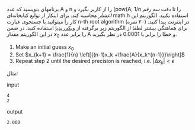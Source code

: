 برنامهاي بنويسيد كه عدد A و n را از كاربر بگيرد و (pow(A, 1/n را تا دقت *سه رقم اعشار* محاسبه كند. برای اينكار از توابع كتابخانه‌ای math.h استفاده نكنيد. الگوريتم اين كار را ميتوانيد با جستجوی عبارت n-th root algorithm در اينترنت پيدا كنيد. (٢٠ نمره)  
برای هماهنگی بیشتر لطفا از الگوریتم زیر برگرفته از [ویکی پدیا](https://en.wikipedia.org/wiki/Nth_root_algorithm) استفاده کنید. در ضمن در این الگوریتم مقدار $x_0$ را برابر عدد A و خطا را برابر با 0.0001 در نظر بگیرید.  

1. Make an initial guess $x_0$
2.  Set $x_{k+1} = \frac{1}{n} \left[{(n-1)x_k +\frac{A}{x_k^{n-1}}}\right]$
3.  Repeat step 2 until the desired precision is reached, i.e. $| \Delta x_k | < \epsilon$

مثال:  

input
```
4
2
```


output
```
2.000
```
